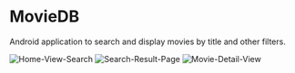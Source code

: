 # MovieDB
Android application to search and display movies by title and other filters.

![Home-View-Search](https://user-images.githubusercontent.com/67108859/205989419-109a1dff-44d3-4fc5-bf75-491611cccd26.png)
![Search-Result-Page](https://user-images.githubusercontent.com/67108859/205989437-36e4bca2-c2f8-445e-af2c-dbb67c30f34a.png)
![Movie-Detail-View](https://user-images.githubusercontent.com/67108859/205989422-c6ba0caf-51a2-4b84-80ce-9ea139d60cc2.png)
